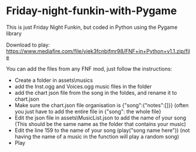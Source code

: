 # Friday-night-funkin-with-Pygame
This is just Friday Night Funkin, but coded in Python using the Pygame library

Download to play: https://www.mediafire.com/file/yiek3fcnbifmr98/FNF+in+Python+v1.1.zip/file

You can add the files from any FNF mod, just follow the instructions:
- Create a folder in assets\musics
- add the Inst.ogg and Voices.ogg music files in the folder
- add the chart json file from the song in the foldes, and rename it to chart.json
- Make sure the chart.json file organisation is {"song":{"notes":[]}} (often you just have to add the entire file in {"song": the whole file}
- Edit the json file in assets\MusicList.json to add the name of your song (This should be the same name as the folder that contains your music)
- Edit the line 159 to the name of your song (play("song name here")) (not having the name of a music in the function will play a random song)
- Play
